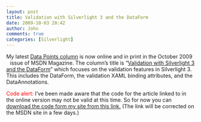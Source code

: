 ```yaml
---
layout: post
title: Validation with Silverlight 3 and the DataForm
date: 2009-10-03 20:42
author: John
comments: true
categories: [Silverlight]
---
```

<p>My latest <a href="http://msdn.microsoft.com/en-us/magazine/ee335695.aspx">Data Points column</a> is now online and in print in the October 2009 issue of MSDN <a href="http://msdn.microsoft.com/en-us/magazine/ee335695.aspx"><img style="border-bottom: 0px; border-left: 0px; margin: 5px; display: inline; border-top: 0px; border-right: 0px" title="" border="0" alt="" align="left" src="http://i.msdn.microsoft.com/ee532478.oct_cover(en-us,MSDN.10).png" /></a>Magazine. The column’s title is “<a href="http://msdn.microsoft.com/en-us/magazine/ee335695.aspx">Validation with Silverlight 3 and the DataForm</a>” which focuses on the validation features in Silverlight 3. This includes the DataForm, the validation XAML binding attributes, and the DataAnnotations. </p>  <p><font color="#ff0000">Code alert:</font> I’ve been made aware that the code for the article linked to in the online version may not be valid at this time. So for now you can <a href="/wp-content/uploads/files/downloads/2009-10-MSDN-DataForm.zip">download the code form my site from this link.</a> (The link will be corrected on the MSDN site in a few days.)</p>

